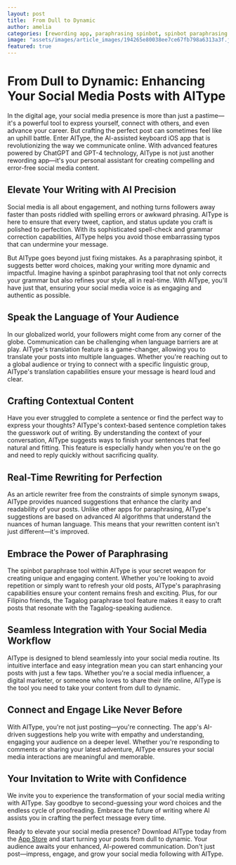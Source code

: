 ```yaml
---
layout: post
title:  From Dull to Dynamic
author: amelia
categories: [rewording app, paraphrasing spinbot, spinbot paraphrasing tool, article rewriter free, apps for paraphrasing, spinbot paraphrase tool, tagalog paraphrase tool]
image: "assets/images/article_images/194265e80038ee7ce67fb798a6313a3f.jpg"
featured: true
---
```


# From Dull to Dynamic: Enhancing Your Social Media Posts with AIType

In the digital age, your social media presence is more than just a pastime—it's a powerful tool to express yourself, connect with others, and even advance your career. But crafting the perfect post can sometimes feel like an uphill battle. Enter AIType, the AI-assisted keyboard iOS app that is revolutionizing the way we communicate online. With advanced features powered by ChatGPT and GPT-4 technology, AIType is not just another rewording app—it's your personal assistant for creating compelling and error-free social media content.

## Elevate Your Writing with AI Precision

Social media is all about engagement, and nothing turns followers away faster than posts riddled with spelling errors or awkward phrasing. AIType is here to ensure that every tweet, caption, and status update you craft is polished to perfection. With its sophisticated spell-check and grammar correction capabilities, AIType helps you avoid those embarrassing typos that can undermine your message.

But AIType goes beyond just fixing mistakes. As a paraphrasing spinbot, it suggests better word choices, making your writing more dynamic and impactful. Imagine having a spinbot paraphrasing tool that not only corrects your grammar but also refines your style, all in real-time. With AIType, you'll have just that, ensuring your social media voice is as engaging and authentic as possible.

## Speak the Language of Your Audience

In our globalized world, your followers might come from any corner of the globe. Communication can be challenging when language barriers are at play. AIType's translation feature is a game-changer, allowing you to translate your posts into multiple languages. Whether you're reaching out to a global audience or trying to connect with a specific linguistic group, AIType's translation capabilities ensure your message is heard loud and clear.

## Crafting Contextual Content

Have you ever struggled to complete a sentence or find the perfect way to express your thoughts? AIType's context-based sentence completion takes the guesswork out of writing. By understanding the context of your conversation, AIType suggests ways to finish your sentences that feel natural and fitting. This feature is especially handy when you're on the go and need to reply quickly without sacrificing quality.

## Real-Time Rewriting for Perfection

As an article rewriter free from the constraints of simple synonym swaps, AIType provides nuanced suggestions that enhance the clarity and readability of your posts. Unlike other apps for paraphrasing, AIType's suggestions are based on advanced AI algorithms that understand the nuances of human language. This means that your rewritten content isn't just different—it's improved.

## Embrace the Power of Paraphrasing

The spinbot paraphrase tool within AIType is your secret weapon for creating unique and engaging content. Whether you're looking to avoid repetition or simply want to refresh your old posts, AIType's paraphrasing capabilities ensure your content remains fresh and exciting. Plus, for our Filipino friends, the Tagalog paraphrase tool feature makes it easy to craft posts that resonate with the Tagalog-speaking audience.

## Seamless Integration with Your Social Media Workflow

AIType is designed to blend seamlessly into your social media routine. Its intuitive interface and easy integration mean you can start enhancing your posts with just a few taps. Whether you're a social media influencer, a digital marketer, or someone who loves to share their life online, AIType is the tool you need to take your content from dull to dynamic.

## Connect and Engage Like Never Before

With AIType, you're not just posting—you're connecting. The app's AI-driven suggestions help you write with empathy and understanding, engaging your audience on a deeper level. Whether you're responding to comments or sharing your latest adventure, AIType ensures your social media interactions are meaningful and memorable.

## Your Invitation to Write with Confidence

We invite you to experience the transformation of your social media writing with AIType. Say goodbye to second-guessing your word choices and the endless cycle of proofreading. Embrace the future of writing where AI assists you in crafting the perfect message every time.

Ready to elevate your social media presence? Download AIType today from the [App Store](https://apps.apple.com/us/app/aitype-grammar-check-keyboard/id6469163944) and start turning your posts from dull to dynamic. Your audience awaits your enhanced, AI-powered communication. Don't just post—impress, engage, and grow your social media following with AIType.